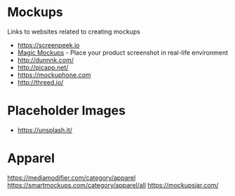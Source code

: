 # Mockups

Links to websites related to creating mockups

* https://screenpeek.io
* [Magic Mockups](http://magicmockups.com/) - Place your product screenshot in real-life environment
* http://dunnnk.com/
* http://picapp.net/
* https://mockuphone.com
* http://threed.io/


# Placeholder Images
* https://unsplash.it/

# Apparel
https://mediamodifier.com/category/apparel
https://smartmockups.com/category/apparel/all
https://mockupsjar.com/
